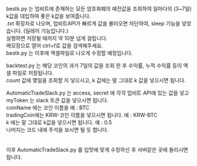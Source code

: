 bestk.py 는 업비트에 존재하는 모든 암호화폐의 예전값을 조회하여 일마다의 (3~7일) k값을 대입하여 좋은 k값을 보여줍니다.<br>
.txt 확장자로 나오며, 업비트API가 빠르게 값을 불러오면 차단하여, sleep 기능을 넣었습니다. (딜레이 기능입니다.)<br>
실행하면 저장될 때까지 약 10분 넘게 걸립니다.<br>
메모장으로 열어 ctrl+f로 값을 검색해주세요.<br>
bestk.py 는 이후에 엑셀파일로 나오게 수정할 예정입니다.<br>

backtest.py 는 해당 코인의 과거 7일의 값을 조회 한 후 수익률, 누적 수익률 등이 엑셀 파일로 저장됩니다.<br>
count 값에 몇일을 조회할 지 넣으시고, k 값에는 말 그대로 k 값을 넣으시면 됩니다.<br>

AutomaticTradeSlack.py 는 access, secret 에 각각 업비트 API에 있는 값을 넣고 myToken 는 slack 토큰 값을 넣으시면 됩니다.<br>
coinName 에는 코인 이름을 예 : BTC<br>
tradingCoin에는 KRW-코인 이름을 넣으시면 됩니다. 예 : KRW-BTC<br>
k 에는 말 그대로 k값을 넣으시면 됩니다. 예 : 0.5<br>
나머지는 코드 내에 주석을 보시면 될 듯 합니다.<br>
<br><br>
이후 AutomaticTradeSlack.py 를 입맛에 맞게 수정하신 후 서버같은 곳에 돌리시면 됩니다.
